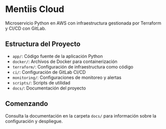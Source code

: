 # Mentiis Cloud

Microservicio Python en AWS con infraestructura gestionada por Terraform y CI/CD con GitLab.

## Estructura del Proyecto

- `app/`: Código fuente de la aplicación Python
- `docker/`: Archivos de Docker para containerización
- `terraform/`: Configuración de infraestructura como código
- `ci/`: Configuración de GitLab CI/CD
- `monitoring/`: Configuraciones de monitoreo y alertas
- `scripts/`: Scripts de utilidad
- `docs/`: Documentación del proyecto

## Comenzando

Consulta la documentación en la carpeta `docs/` para información sobre la configuración y despliegue.
